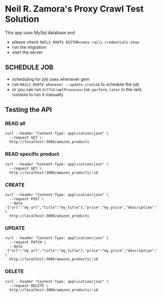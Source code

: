 # Neil R. Zamora's Proxy Crawl Test Solution

This app uses MySql database and 

- please check `RAILS_ROOT$ EDITOR=nano rails credentials:show`
- run the migration
- start the server

## SCHEDULE JOB

- scheduling for job uses whenever gem
- run `RAILS_ROOT$ whenever --update-crontab` to schedule the job
- or you can run `UrlToCrawlProcessorJob.perform_later` in the rails console to run it manually

## Testing the API

### READ all

```
curl --header "Content-Type: application/json" \
  --request GET \
  http://localhost:3000/amazon_products
```

### READ specific product

```
curl --header "Content-Type: application/json" \
  --request GET \
  http://localhost:3000/amazon_products/:id
```

### CREATE

```
curl --header "Content-Type: application/json" \
  --request POST \
  --data '{"url":"my_url","title":"my_title"},"price":"my_price","description":"my_description","image_url":"my_image_url"' \
  http://localhost:3000/amazon_products
```

### UPDATE

```
curl --header "Content-Type: application/json" \
  --request PATCH \
  --data '{"url":"my_url","title":"my_title"},"price":"my_price","description":"my_description","image_url":"my_image_url"' \
  http://localhost:3000/amazon_products/:id
```

### DELETE

```
curl --header "Content-Type: application/json" \
  --request DELETE \
  http://localhost:3000/amazon_products/:id
```
